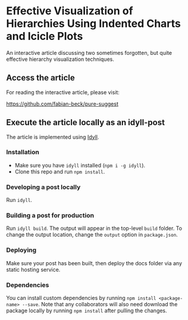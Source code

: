 # Effective Visualization of Hierarchies Using Indented Charts and Icicle Plots

An interactive article discussing two sometimes forgotten, but quite effective hierarchy visualization techniques.

## Access the article

For reading the interactive article, please visit:

https://github.com/fabian-beck/pure-suggest

## Execute the article locally as an idyll-post

The article is implemented using [Idyll](https://idyll-lang.org).

### Installation

- Make sure you have `idyll` installed (`npm i -g idyll`).
- Clone this repo and run `npm install`.

### Developing a post locally

Run `idyll`.

### Building a post for production

Run `idyll build`. The output will appear in the top-level `build` folder. To change the output location, change the `output` option in `package.json`.

### Deploying

Make sure your post has been built, then deploy the docs folder via any static hosting service.

### Dependencies

You can install custom dependencies by running `npm install <package-name> --save`. Note that any collaborators will also need download the package locally by running `npm install` after pulling the changes.
